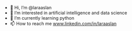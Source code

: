 - 👋 Hi, I’m @laraaslan
- 👀 I’m interested in artificial intelligence and data science
- 🌱 I’m currently learning python 
- 📫 How to reach me www.linkedin.com/in/laraaslan


<!---
laraaslan/laraaslan is a ✨ special ✨ repository because its `README.md` (this file) appears on your GitHub profile.
You can click the Preview link to take a look at your changes.
--->
